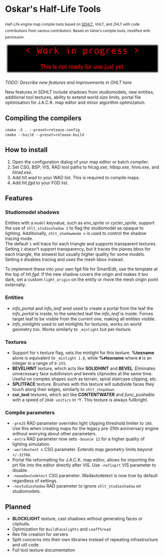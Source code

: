 # Oskar's Half-Life Tools
<sub>Half-Life engine map compile tools based on [SDHLT](https://github.com/seedee/SDHLT), VHLT, and ZHLT with code contributions from various contributors. Based on Valve's compile tools, modified with permission.</sub>

![Banner](media/banner.webp)

*TODO: Describe new features and improvements in OHLT here*

New features *in SDHLT* include shadows from studiomodels, new entities, additional tool textures, ability to extend world size limits, portal file optimisation for J.A.C.K. map editor and minor algorithm optimization.

## Compiling the compilers
```
cmake -S . --preset=release-config
cmake --build --preset=release-build
```


## How to install

1. Open the configuration dialog of your map editor or batch compiler.
2. Set CSG, BSP, VIS, RAD tool paths to *hlcsg.exe*, *hlbsp.exe*, *hlvis.exe*, and *hlrad.exe*.
3. Add *hlt.wad* to your WAD list. This is required to compile maps.
4. Add *hlt.fgd* to your FGD list.

## Features

### Studiomodel shadows

Entities with a `model` keyvalue, such as *env_sprite* or *cycler_sprite*, support the use of `zhlt_studioshadow 1` to flag the studiomodel as opaque to lighting. Additionally, `zhlt_shadowmode n` is used to control the shadow tracing mode.  
The default `1` will trace for each triangle and supports transparent textures.  
Setting `2` doesn't support transparency, but it traces the planes bbox for each triangle, the slowest but usually higher quality for some models.  
Setting `0` disables tracing and uses the mesh bbox instead.

To implement these into your own fgd file for SmartEdit, use the template at the top of *hlt.fgd*. If the new shadow covers the origin and makes it too dark, set a custom `light_origin` on the entity or move the mesh origin point externally.

### Entities

- *info_portal* and *info_leaf* ared used to create a portal from the leaf the *info_portal* is inside, to the selected leaf the *info_leaf* is inside. Forces target leaf to be visible from the current one, making all entities visible.
- *info_minlights* used to set minlights for textures, works on world geometry too. Works similarly to `_minlight` but per-texture.

### Textures

- Support for `%` texture flag, sets the minlight for this texture. **%texname** alone is equivalent to `_minlight 1.0`, while **%`#`texname** where **`#`** is an integer in a range of `0-255`.
- **BEVELHINT** texture, which acts like **SOLIDHINT** and **BEVEL**. Eliminates unnecessary face subdivision and bevels clipnodes at the same time. Useful on complex shapes such as terrain, spiral staircase clipping, etc.
- **SPLITFACE** texture. Brushes with this texture will subdivide faces they touch along their edges, similarly to `zhlt_chopdown`.
- **cur_tool** textures, which act like **CONTENTWATER** and *func_pushable* with a speed of `2048 units/s` in -Y. This texture is always fullbright.

### Compile parameters

- `-pre25` RAD parameter overrides light clipping threshold limiter to `188`. Use this when creating maps for the legacy pre-25th anniversary engine without worrying about other parameters.
- `-extra` RAD parameter now sets `-bounce 12` for a higher quality of lighting simulation.
- `-worldextent n` CSG parameter. Extends map geometry limits beyond `+/-32768`.
- Portal file reformatting for J.A.C.K. map editor, allows for importing the prt file into the editor directly after VIS. Use `-nofixprt` VIS parameter to disable.
- `-nowadautodetect` CSG parameter. Wadautodetect is now true by default regardless of settings.
- `-nostudioshadow` RAD parameter to ignore `zhlt_studioshadow` on studiomodels.

## Planned
- **BLOCKLIGHT** texture, cast shadows without generating faces or cliphulls.
- Optimization for `BuildFacelights` and `LeafThread`
- Res file creation for servers
- Split concerns into their own libraries instead of repeating infrastructure and util code
- Full tool texture documentation
